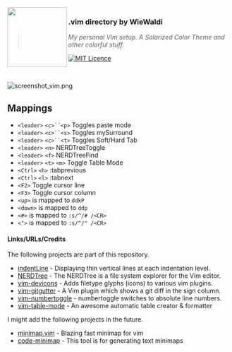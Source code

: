 <img src="https://raw.githubusercontent.com/WieWaldi/.dotfiles/master/img/RZ-Amper_Logo_135x135.png" align="left" width="135px" height="135px" />

### .vim directory by WieWaldi
> *My personal Vim setup. A Solarized Color Theme and other colorful stuff.*

[![MIT Licence](https://badges.frapsoft.com/os/mit/mit.svg?v=103)](https://opensource.org/licenses/mit-license.php)

<br />

![screenshot_vim.png](https://raw.githubusercontent.com/WieWaldi/.dotfiles/master/img/screenshot_vim.png)

## Mappings  
 - `<leader>` `<c>``<p>` Toggles paste mode
 - `<leader>` `<c>``<s>` Toggles mySurround
 - `<leader>` `<c>``<t>` Toggles Soft/Hard Tab
 - `<leader>` `<n>` NERDTreeToggle
 - `<leader>` `<f>` NERDTreeFind
 - `<leader>` `<t>` `<m>` Toggle Table Mode
 - `<Ctrl>` `<h>` :tabprevious
 - `<Ctrl>` `<l>` :tabnext
 - `<F2>` Toggle cursor line
 - `<F3>` Toggle cursor column
 - `<up>` is mapped to `ddkP`
 - `<down>` is mapped to `ddp`
 - `<#>` is mapped to `:s/^/# /<CR>`
 - `<">` is mapped to `:s/^/" /<CR>`

#### Links/URLs/Credits  
The following projects are part of this repository.  
 - [indentLine](https://github.com/Yggdroot/indentLine) - Displaying thin vertical lines at each indentation level.  
 - [NERDTree](https://github.com/preservim/nerdtree) - The NERDTree is a file system explorer for the Vim editor.  
 - [vim-devicons](https://github.com/ryanoasis/vim-devicons) - Adds filetype glyphs (icons) to various vim plugins.  
 - [vim-gitgutter](https://github.com/airblade/vim-gitgutter) - A Vim plugin which shows a git diff in the sign column.  
 - [vim-numbertoggle](https://github.com/jeffkreeftmeijer/vim-numbertoggle) - numbertoggle switches to absolute line numbers.  
 - [vim-table-mode](https://github.com/dhruvasagar/vim-table-mode) - An awesome automatic table creator & formatter  

I might add the following projects in the future.  
 - [minimap.vim](https://github.com/wfxr/minimap.vim) - Blazing fast minimap for vim  
 - [code-minimap](https://github.com/wfxr/code-minimap) - This tool is for generating text minimaps  
